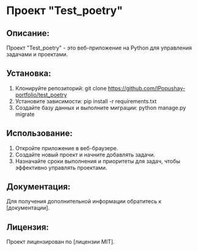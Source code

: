 # Проект "Test_poetry"
## Описание:
Проект "Test_poetry" - это веб-приложение на Python для управления задачами и проектами.
## Установка:
1. Клонируйте репозиторий:
 git clone https://github.com/IPopushay-portfolio/test_poetry
2. Установите зависимости:
 pip install -r requirements.txt
3. Создайте базу данных и выполните миграции:
 python manage.py migrate
## Использование:
1. Откройте приложение в веб-браузере.
2. Создайте новый проект и начните добавлять задачи.
3. Назначайте сроки выполнения и приоритеты для задач, чтобы эффективно управлять проектами.
## Документация:
Для получения дополнительной информации обратитесь к [документации].
## Лицензия:
Проект лицензирован по [лицензии MIT].